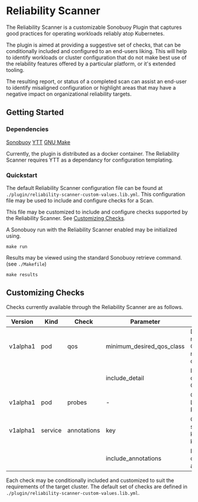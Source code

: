 # Reliability Scanner

The Reliability Scanner is a customizable Sonobuoy Plugin that captures good practices for operating workloads reliably atop Kubernetes.

The plugin is aimed at providing a suggestive set of checks, that can be conditionally included and configured to an end-users liking. This will help to identify workloads or cluster configuration that do not make best use of the relability features offered by a particular platform, or it's extended tooling.

The resulting report, or status of a completed scan can assist an end-user to identify misaligned configuration or highlight areas that may have a negative impact on organizational reliability targets.

## Getting Started

### Dependencies
[Sonobuoy](https://github.com/vmware-tanzu/sonobuoy)
[YTT](https://github.com/vmware-tanzu/carvel-ytt)
[GNU Make](https://www.gnu.org/software/make/)

Currently, the plugin is distributed as a docker container. The Reliability Scanner requires YTT as a dependancy for configuration templating.

### Quickstart

The default Reliability Scanner configuration file can be found at `./plugin/reliability-scanner-custom-values.lib.yml`. This configuration file may be used to include and configure checks for a Scan.

This file may be customized to include and configure checks supported by the Reliability Scanner. See [Customizing Checks](#customizing-checks).

A Sonobuoy run with the Reliability Scanner enabled may be initialized using.

```
make run
```

Results may be viewed using the standard Sonobuoy retrieve command. (see `./Makefile`)

```
make results
```

## Customizing Checks

Checks currently available through the Reliability Scanner are as follows.

| Version  | Kind    | Check       | Parameter                 | Description                                                                | Type                                            | Default        |
|----------|---------|-------------|---------------------------|----------------------------------------------------------------------------|-------------------------------------------------|----------------|
| v1alpha1 | pod     | qos         | minimum_desired_qos_class | Defines the minimum desired QOS class for Pods running within the cluster. | String, ["BestEffort"/"Burstable"/"Guaranteed"] | "BestEffort"   |
|          |         |             | include_detail            | Include detail of the current configured QOS class per Pod.                | Boolean, [true/false]                           | true           |
| v1alpha1 | pod     | probes      | -                         | Checks if Pod Liveness/Readiness Probes are defined.                       | -                                               | -              |
| v1alpha1 | service | annotations | key                       | Checks for a specific annotation key on a service kind.                    | String                                          | "incident-url" |
|          |         |             | include_annotations       | Include currently configured annotations.                                  | Boolean, [true/false]                           | true           |                                                         

Each check may be conditionally included and customized to suit the requirements of the target cluster. The default set of checks are defined in `./plugin/reliability-scanner-custom-values.lib.yml`.
